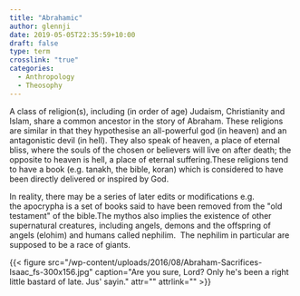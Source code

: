 ```yaml
---
title: "Abrahamic"
author: glennji
date: 2019-05-05T22:35:59+10:00
draft: false
type: term
crosslink: "true"
categories:
  - Anthropology
  - Theosophy
---
```

A class of religion(s), including (in order of age) Judaism, Christianity and Islam, share a common ancestor in the story of Abraham. These religions are similar in that they hypothesise an all-powerful god (in heaven) and an antagonistic devil (in hell). They also speak of heaven, a place of eternal bliss, where the souls of the chosen or believers will live on after death; the opposite to heaven is hell, a place of eternal suffering.These religions tend to have a book (e.g. tanakh, the bible, koran) which is considered to have been directly delivered or inspired by God.

In reality, there may be a series of later edits or modifications e.g. the apocrypha is a set of books said to have been removed from the "old testament" of the bible.The mythos also implies the existence of other supernatural creatures, including angels, demons and the offspring of angels (elohim) and humans called nephilim.  The nephilim in particular are supposed to be a race of giants.

{{< figure src="/wp-content/uploads/2016/08/Abraham-Sacrifices-Isaac_fs-300x156.jpg" caption="Are you sure, Lord? Only he's been a right little bastard of late. Jus' sayin." attr="" attrlink="" >}}

